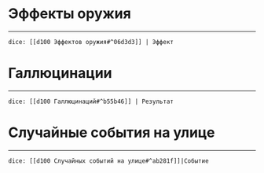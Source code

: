 
# Эффекты оружия
---
`dice: [[d100 Эффектов оружия#^06d3d3]] | Эффект`

# Галлюцинации
---
`dice: [[d100 Галлюцинаций#^b55b46]] | Результат`

# Случайные события на улице
---
`dice: [[d100 Случайных событий на улице#^ab281f]]|Событие`